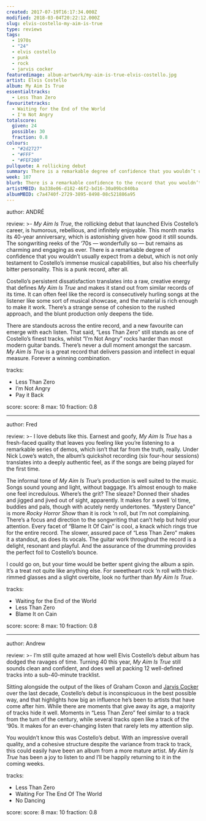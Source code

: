 ```yaml
---
created: 2017-07-19T16:17:34.000Z
modified: 2018-03-04T20:22:12.000Z
slug: elvis-costello-my-aim-is-true
type: reviews
tags:
  - 1970s
  - "24"
  - elvis costello
  - punk
  - rock
  - jarvis cocker
featuredimage: album-artwork/my-aim-is-true-elvis-costello.jpg
artist: Elvis Costello
album: My Aim Is True
essentialtracks:
  - Less Than Zero
favouritetracks:
  - Waiting for the End of the World
  - I'm Not Angry
totalscore:
  given: 24
  possible: 30
  fraction: 0.8
colours:
  - "#2d2727"
  - "#FFF"
  - "#FEF200"
pullquote: A rollicking debut
summary: There is a remarkable degree of confidence that you wouldn’t usually expect from a debut, which is not only testament to Costello’s immense musical capabilities, but also his cheerfully bitter personality. This is a punk record, after all.
week: 107
blurb: There is a remarkable confidence to the record that you wouldn’t usually expect from a debut, which is a testament to Costello’s immense musical capabilities. 
artistMBID: 8a338e06-d182-46f2-bd16-30a09bc840ba
albumMBID: c7a4740f-2729-3895-8498-08c521886a95
---
```

author: ANDRÉ

review: >-
  *My Aim Is True*, the rollicking debut that launched Elvis Costello’s career, is humorous, rebellious, and infinitely enjoyable. This month marks its 40-year anniversary, which is astonishing given how good it still sounds. The songwriting reeks of the ‘70s — wonderfully so — but remains as charming and engaging as ever. There is a remarkable degree of confidence that you wouldn’t usually expect from a debut, which is not only testament to Costello’s immense musical capabilities, but also his cheerfully bitter personality. This is a punk record, after all. 
  
  Costello’s persistent dissatisfaction translates into a raw, creative energy that defines *My Aim Is True* and makes it stand out from similar records of its time. It can often feel like the record is consecutively hurling songs at the listener like some sort of musical showcase, and the material is rich enough to make it work. There’s a strange sense of cohesion to the rushed approach, and the blunt production only deepens the tide. 
  
  There are standouts across the entire record, and a new favourite can emerge with each listen. That said, “Less Than Zero” still stands as one of Costello’s finest tracks, whilst “I’m Not Angry” rocks harder than most modern guitar bands. There’s never a dull moment amongst the sarcasm. *My Aim Is True* is a great record that delivers passion and intellect in equal measure. Forever a winning combination.

tracks:
  - Less Than Zero
  - ­I’m Not Angry
  - ­Pay it Back

score:
  score: 8
  max: 10
  fraction: 0.8

---
author: Fred

review: >-
  I love debuts like this. Earnest and goofy, *My Aim Is True* has a fresh-faced quality that leaves you feeling like you’re listening to a remarkable series of demos, which isn’t that far from the truth, really. Under Nick Lowe’s watch, the album’s quickshot recording (six four-hour sessions) translates into a deeply authentic feel, as if the songs are being played for the first time. 
  
  The informal tone of *My Aim Is True*’s production is well suited to the music. Songs sound young and light, without baggage. It’s almost enough to make one feel incredulous. Where’s the grit? The sleaze? Donned their shades and jigged and jived out of sight, apparently. It makes for a swell ‘ol time, buddies and pals, though with acutely nerdy undertones. “Mystery Dance” is more *Rocky Horror Show* than it is rock ‘n roll, but I’m not complaining. There’s a focus and direction to the songwriting that can’t help but hold your attention. Every facet of “Blame It Of Cain” is cool, a knack which rings true for the entire record. The slower, assured pace of “Less Than Zero” makes it a standout, as does its vocals. The guitar work throughout the record is a delight, resonant and playful. And the assurance of the drumming provides the perfect foil to Costello’s bounce. 
  
  I could go on, but your time would be better spent giving the album a spin. It’s a treat not quite like anything else. For sweetheart rock ‘n roll with thick-rimmed glasses and a slight overbite, look no further than *My Aim Is True*.

tracks:
  - Waiting for the End of the World
  - ­Less Than Zero
  - ­Blame It on Cain

score:
  score: 8
  max: 10
  fraction: 0.8

---
author: Andrew

review: >-
  I’m still quite amazed at how well Elvis Costello’s debut album has dodged the ravages of time. Turning 40 this year, *My Aim Is True* still sounds clean and confident, and does well at packing 12 well-defined tracks into a sub-40-minute tracklist. 
  
  Sitting alongside the output of the likes of Graham Coxon and [Jarvis Cocker](/reviews/jarvis-cocker-jarvis/) over the last decade, Costello’s debut is inconspicuous in the best possible way, and that highlights how big an influence he’s been to artists that have come after him. While there are moments that give away its age, a majority of tracks hide it well. Moments in “Less Than Zero” feel similar to a track from the turn of the century, while several tracks open like a track of the ‘90s. It makes for an ever-changing listen that rarely lets my attention slip. 
  
  You wouldn’t know this was Costello’s debut. With an impressive overall quality, and a cohesive structure despite the variance from track to track, this could easily have been an album from a more mature artist. *My Aim Is True* has been a joy to listen to and I’ll be happily returning to it in the coming weeks.

tracks:
  - Less Than Zero
  - ­Waiting For The End Of The World
  - ­No Dancing

score:
  score: 8
  max: 10
  fraction: 0.8

